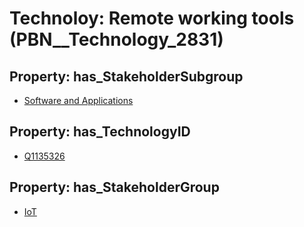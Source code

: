# Technoloy: __Remote working tools__ (PBN__Technology_2831)

## Property: has_StakeholderSubgroup

* [Software and Applications](PBN__TechSubgroup_122)

## Property: has_TechnologyID

* [Q1135326](Q1135326)

## Property: has_StakeholderGroup

* [IoT](PBN__TechGroup_16)

